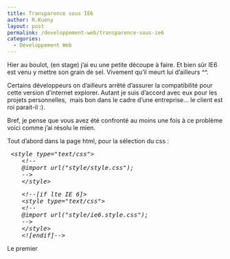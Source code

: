 ```yaml
---
title: Transparence sous IE6
author: R.Kueny
layout: post
permalink: /developpement-web/transparence-sous-ie6
categories:
  - Développement Web
---
```

Hier au boulot, (en stage) j&rsquo;ai eu une petite découpe à faire. Et bien sûr IE6 est venu y mettre son grain de sel. Vivement qu&rsquo;il meurt lui d&rsquo;ailleurs ^^.

Certains développeurs on d&rsquo;ailleurs arrêté d&rsquo;assurer la compatibilité pour cette version d&rsquo;internet explorer. Autant je suis d&rsquo;accord avec eux pour les projets personnelles,  mais bon dans le cadre d&rsquo;une entreprise&#8230; le client est roi parait-il :).

Bref, je pense que vous avez été confronté au moins une fois à ce problème voici comme j&rsquo;ai résolu le mien.

<!--more-->Tout d&rsquo;abord dans la page html, pour la sélection du css :

<pre id="line1"><em> &lt;<span class="start-tag">style</span><span class="attribute-name"> type</span>=<span class="attribute-value">"text/css"</span>&gt;
    &lt;!--
    @import url("style/style.css");
    --&gt;
    &lt;/<span class="end-tag">style</span>&gt;
</em></pre>

<pre id="line16"><em>    <span class="comment">&lt;!--[if lte IE 6]&gt;
    &lt;style type="text/css"&gt;
    &lt;!--
    @import url("style/ie6.style.css");
    --&gt;
    &lt;/style&gt;
    &lt;![endif]--&gt;</span></em></pre>

Le premier <style type=&nbsp;&raquo;text/css&nbsp;&raquo;> correspond à la feuille de style pour tout les naviguateurs et la seconde est spéciale pour IE6 (comme son nom l&rsquo;indique).

Ensuite dans : ie6.style.css, là où je veux gérer la transparence voici ce que j&rsquo;ai mis :

    .div_png {
        background: none;
        filter: progid:DXImageTransform.Microsoft.AlphaImageLoader(src='ADRESSE_DE_L_IMAGE.png', sizingMethod='scale');
    }
    

L&rsquo;adresse de l&rsquo;image doit être sans les ../ même si c&rsquo;est dans un autre répertoire.

Pour l&rsquo;attribut *sizingMethod* voici ce qu&rsquo;il peut recevoir :

  * *image* —Valeur par défaut, adapte le bloc à l&rsquo;image,
  * *scale* — Adapte l&rsquo;image au bloc,
  * *crop* — Coupe l’image pour qu’elle tienne dans le bloc.

J&rsquo;espère que cela a pu vous aider.

Ah oui, un dernier point. Je conseille d&rsquo;utiliser les *@import* plutôt que les  *<<span class="start-tag">link</span><span class="attribute-name"> href</span>=<span class="attribute-value">&laquo;&nbsp;&nbsp;&raquo; </span><span class="attribute-name">rel</span>=<span class="attribute-value">&laquo;&nbsp;stylesheet&nbsp;&raquo; </span><span class="attribute-name">type</span>=<span class="attribute-value">&laquo;&nbsp;text/css&nbsp;&raquo; </span><span class="error"><span class="attribute-name">/</span></span>*>. Pourquoi ?

Je dois dire que j&rsquo;utilisais *link* jusqu&rsquo;à pas longtemps. Mais [Methylbro][1] m&rsquo;a donné une bonne raison qui est d&rsquo;ailleurs très bien expliquée chez [Alsacreations][2]. Les vieux navigateurs, tel que Netscape 4, n&rsquo;interpréteront pas le *@import*. Il vaut mieux ne rien interpréter que mal l&rsquo;interpréter. Les personnes utilisant cela navigueront donc sans feuille de style mais pourront tout de même avoir une navigation plus ou moins agréable (à vous de faire un code html comme il faut).

See you later <img src="http://rkueny.fr/wp-includes/images/smilies/icon_wink.gif" alt=";)" class="wp-smiley" />

 [1]: http://methylbro.titaxium.org/
 [2]: http://www.alsacreations.com/actu/lire/160-link-ou-import.html